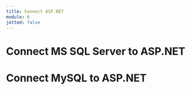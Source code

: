 ```yaml
---
title: Connect ASP.NET
module: 6
jotted: false
---
```


# Connect MS SQL Server to ASP.NET

# Connect MySQL to ASP.NET